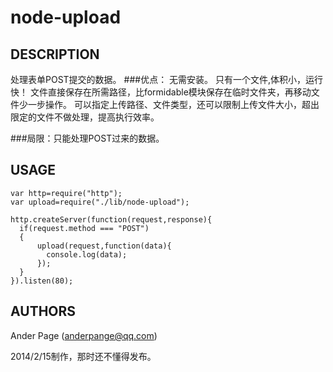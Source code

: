 # node-upload

## DESCRIPTION

处理表单POST提交的数据。
###优点：
无需安装。
只有一个文件,体积小，运行快！
文件直接保存在所需路径，比formidable模块保存在临时文件夹，再移动文件少一步操作。
可以指定上传路径、文件类型，还可以限制上传文件大小，超出限定的文件不做处理，提高执行效率。

###局限：只能处理POST过来的数据。

## USAGE

```
var http=require("http");
var upload=require("./lib/node-upload");

http.createServer(function(request,response){
  if(request.method === "POST")
  {
      upload(request,function(data){
        console.log(data);
      });
  }
}).listen(80);
```



## AUTHORS

Ander Page (anderpange@qq.com)

2014/2/15制作，那时还不懂得发布。
